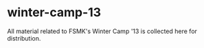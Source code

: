 winter-camp-13
==============

All material related to FSMK's Winter Camp '13 is collected here for distribution.